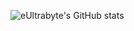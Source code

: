 ![eUltrabyte's GitHub stats](https://github-readme-stats.vercel.app/api?username=eUltrabyte&show_icons=true&theme=synthwave&layout=compact)
